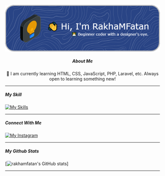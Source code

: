 <div align="center">

![rakhamfatan](/img/github-header-image.png)

##### About Me
🧠 I am currently learning HTML, CSS, JavaScript, PHP, Laravel, etc. 
Always open to learning something new!

</div>

<hr>

<!--
**RakhaMFatan/rakhamfatan** is a ✨ _special_ ✨ repository because its `README.md` (this file) appears on your GitHub profile.

Here are some ideas to get you started:

- 🔭 I’m currently working on ...
- 🌱 I’m currently learning ...
- 👯 I’m looking to collaborate on ...
- 🤔 I’m looking for help with ...
- 💬 Ask me about ...
- 📫 How to reach me: ...
- 😄 Pronouns: ...
- ⚡ Fun fact: ...
-->

##### My Skill

<p>
<a href="https://skillicons.dev">
    <img src="https://skillicons.dev/icons?i=html,css,js,figma,php,vscode,laravel,mysql&theme=dark" alt="My Skills" />
</a>
</p>

<hr>

##### Connect With Me

[![My Instagram](https://skillicons.dev/icons?i=instagram)](https://www.instagram.com/rkhamf_/)

<hr>

##### My Github Stats


[![rakhamfatan's GitHub stats](https://github-readme-stats.vercel.app/api?username=rakhamfatan)]


<hr>